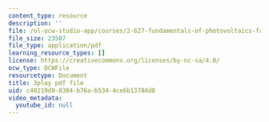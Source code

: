 ```yaml
---
content_type: resource
description: ''
file: /ol-ocw-studio-app/courses/2-627-fundamentals-of-photovoltaics-fall-2013/c40219d98304b76ab5344ce6b13784d8_qIJx2PRGKqw.pdf
file_size: 23507
file_type: application/pdf
learning_resource_types: []
license: https://creativecommons.org/licenses/by-nc-sa/4.0/
ocw_type: OCWFile
resourcetype: Document
title: 3play pdf file
uid: c40219d9-8304-b76a-b534-4ce6b13784d8
video_metadata:
  youtube_id: null
---
```

